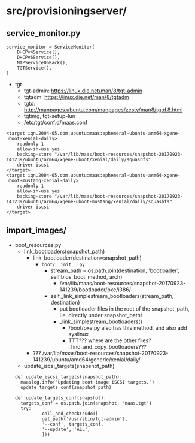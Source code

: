 # src/provisioningserver/
## service_monitor.py
```
service_monitor = ServiceMonitor(
    DHCPv4Service(),
    DHCPv6Service(),
    NTPServiceOnRack(),
    TGTService(),
)
```
* tgt
  * tgt-admin: https://linux.die.net/man/8/tgt-admin
  * tgtadm: https://linux.die.net/man/8/tgtadm
  * tgtd: http://manpages.ubuntu.com/manpages/zesty/man8/tgtd.8.html 
  * tgtimg, tgt-setup-lun
  * /etc/tgt/conf.d/maas.conf
```
<target iqn.2004-05.com.ubuntu:maas:ephemeral-ubuntu-arm64-xgene-uboot-xenial-daily>
    readonly 1
    allow-in-use yes
    backing-store "/var/lib/maas/boot-resources/snapshot-20170923-141239/ubuntu/arm64/xgene-uboot/xenial/daily/squashfs"
    driver iscsi
</target>
<target iqn.2004-05.com.ubuntu:maas:ephemeral-ubuntu-arm64-xgene-uboot-mustang-xenial-daily>
    readonly 1
    allow-in-use yes
    backing-store "/var/lib/maas/boot-resources/snapshot-20170923-141239/ubuntu/arm64/xgene-uboot-mustang/xenial/daily/squashfs"
    driver iscsi
</target>
```
  
## import_images/
* boot_resources.py
  * link_bootloaders(snapshot_path)
    * link_bootloader(destination=snapshot_path)
      * ```boot/__init__.py```
        * stream_path = os.path.join(destination, 'bootloader', self.bios_boot_method, arch)
          * /var/lib/maas/boot-resources/snapshot-20170923-141239/bootloader/pxe/i386/
        * self._link_simplestream_bootloaders(stream_path, destination)
          * put bootloader files in the root of the snapshot_path, i.e. directly under snapshot_path/
          * _link_simplestream_bootloaders()
            * /boot/pxe.py also has this method, and also add syslinux
            * TTT??? where are the other files? _find_and_copy_bootloaders???
    * ??? /var/lib/maas/boot-resources/snapshot-20170923-141239/ubuntu/amd64/generic/xenial/daily/
  * update_iscsi_targets(snapshot_path)
  ```
  def update_iscsi_targets(snapshot_path):
    maaslog.info("Updating boot image iSCSI targets.")
    update_targets_conf(snapshot_path)

  def update_targets_conf(snapshot):
    targets_conf = os.path.join(snapshot, 'maas.tgt')
    try: 
            call_and_check(sudo([
            get_path('/usr/sbin/tgt-admin'),
            '--conf', targets_conf,
            '--update', 'ALL',
            ]))
  ```
